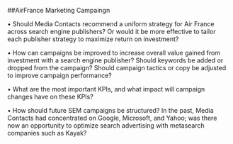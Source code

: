 ##AirFrance Marketing Campaingn
  
• Should Media Contacts recommend a uniform strategy for Air France across search
engine publishers? Or would it be more effective to tailor each publisher strategy to
maximize return on investment?


• How can campaigns be improved to increase overall value gained from investment with a
search engine publisher? Should keywords be added or dropped from the campaign?
Should campaign tactics or copy be adjusted to improve campaign performance?


• What are the most important KPIs, and what impact will campaign changes have on these
KPIs?


• How should future SEM campaigns be structured? In the past, Media Contacts had
concentrated on Google, Microsoft, and Yahoo; was there now an opportunity to
optimize search advertising with metasearch companies such as Kayak?
